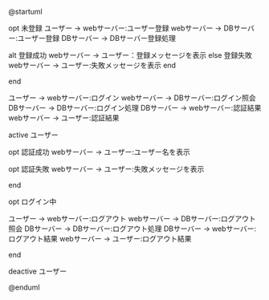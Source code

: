 @startuml

opt 未登録
ユーザー -> webサーバー:ユーザー登録
webサーバー -> DBサーバー:ユーザー登録
DBサーバー -> DBサーバー登録処理

  alt 登録成功
    webサーバー -> ユーザー：登録メッセージを表示
  else 登録失敗
  webサーバー -> ユーザー:失敗メッセージを表示
  end

end

ユーザー -> webサーバー:ログイン
webサーバー -> DBサーバー:ログイン照会
DBサーバー -> DBサーバー:ログイン処理
DBサーバー -> webサーバー:認証結果
webサーバー -> ユーザー:認証結果

active ユーザー

opt 認証成功
webサーバー -> ユーザー:ユーザー名を表示

opt 認証失敗
webサーバー -> ユーザー:失敗メッセージを表示

end

opt ログイン中

ユーザー -> webサーバー:ログアウト
webサーバー -> DBサーバー:ログアウト照会
DBサーバー -> DBサーバー:ログアウト処理
DBサーバー -> webサーバー:ログアウト結果
webサーバー -> ユーザー:ログアウト結果

end

deactive ユーザー


@enduml

